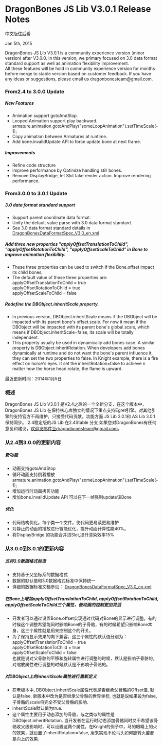 ﻿DragonBones JS Lib V3.0.1 Release Notes
======================
中文版往后看

Jan 5th, 2015

DragonBones JS Lib V3.0.1 is a community experience version (minor version) after V3.0.0. In this version, we primary focused on 3.0 data format standard support as well as animation flexibility improvement.  
All these features will be hold in community experience version for months before merge to stable version based on customer feedback. If you have any ideas or suggestions, please email us dragonbonesteam@gmail.com.  

### From2.4 to 3.0.0 Update
##### New Features
* Animation support gotoAndStop.
* Looped Animation support play backward.
armature.animation.gotoAndPlay("someLoopAnimation").setTimeScale(-1);  
* Copy animation between Armatures at runtime.
* Add bone.invalidUpdate API to force update bone at next frame.

##### Improvements
* Refine code structure 
* Improve performance by Optimize handling still bones.
* Remove DisplayBridge, let Slot take render action. Improve rendering performance.

### From3.0.0 to 3.0.1 Update  
##### 3.0 data format standard support 
* Support parent coordinate data format.  
* Unify the default value parse with 3.0 data format standard.  
* See 3.0 data format standard details in  [DragonBonesDataFormatSpec_V3.0_en.xml](https://github.com/DragonBones/DesignPanel/blob/dev/docs/DragonBonesDataFormatSpec_V3.0_en.xml)

##### Add three new properties "applyOffsetTranslationToChild", "applyOffsetRotationToChild", "applyOffsetScaleToChild" in Bone to improve animation flexibility.  
* These three properties can be used to switch if the Bone.offset impact its child bones.
* The default value of these three properties are:
applyOffsetTranslationToChild = true  
applyOffsetRotationToChild = true  
applyOffsetScaleToChild = false  

##### Redefine the DBObject.inheritScale property.  
* In previous version, DBObject.inheritScale means if the DBObject will be impacted with its parent bone's offset.scale. For now it mean if the DBObject will be impacted with its parent bone's global.scale, which means if DBObject.inheritScale=false, its scale will be totally independent.  
* This property usually be used in dynamically add bones case. A similar property is DBObject.inheritRotation. When developers add bones dynamically at runtime and do not want the bone's parent influence it, they can set the two properties to false. In Knight example, there is a fire effect on horse's eyes. It set the inheritRotation=false to achieve n matter how the horse head rotate, the flame is upward.

最近更新时间：2014年1月5日  
### 概述
DragonBones JS Lib V3.0.1 是V2.4之后的一个全新分支，在这个版本中，DragonBones JS Lib 在保持核心库独立的情况下重点支持Egret引擎。对其他引擎的支持官方不再维护，只接受代码贡献。功能方面 JS Lib 3.0.1和 AS Lib 3.0.1 保持同步。
2.4稳定版的JS Lib 在2.4Stable 分支
如果您对DragonBones有任何意见和建议，欢迎发邮件至dragonbonesteam@gmail.com。  

### 从2.4到3.0.0的更新内容  
##### 新功能
* 动画支持gotoAndStop
* 循环动画支持倒着播放
armature.animation.gotoAndPlay("someLoopAnimation").setTimeScale(-1);  
* 增加运行时动画拷贝功能
* 增加bone.invalidUpdate API 可以在下一帧强制update该Bone

##### 优化
* 代码结构优化，每个类一个文件，使代码更易读更易维护
* 对静止的动画的播放进行智能优化，提升动画计算性能40%。
* 将DisplayBridge 的功能合并进Slot,提升渲染效率15%

### 从3.0.0到3.0.1的更新内容  
##### 支持3.0数据格式标准  
* 支持基于父坐标系的数据格式
* 数据的默认值和3.0数据格式标准中保持统一
* 详细的数据标准文档参见： [DragonBonesDataFormatSpec_V3.0_cn.xml](https://github.com/DragonBones/DesignPanel/blob/dev/docs/DragonBonesDataFormatSpec_V3.0_cn.xml)

##### 在Bone上增加applyOffsetTranslationToChild, applyOffsetRotationToChild, applyOffsetScaleToChild三个属性，使动画的控制更加灵活
* 开发者可以通过设置Bone.offset实现通过代码对Bone的显示进行调整。有的时候这个调整希望能同时影响Bone的子骨骼，有的时候希望只影响Bone本身，这三个属性就是用来控制这个的开关。
* 为了保持显示效果的向下兼容，这三个属性的默认值分别为：  
applyOffsetTranslationToChild = true  
applyOffsetRotationToChild = true  
applyOffsetScaleToChild = false  
也就是说对父骨骼的平移和旋转属性进行调整的时候，默认是影响子骨骼的，对缩放属性进行调整的时候默认是不影响子骨骼的。  

##### 对DBObject上的inheritScale属性进行重新定义
* 在老板本中, DBObject.inheritScale属性代表是否继承父骨骼的Offset值, 默认是false. 新版本中改为是否继承父骨骼的世界坐标, 也就是说如果设为false, 子骨骼的scale将完全不受父骨骼的影响.
* inheritScale默认值为true. 
* 这个属性主要用于动态添加的骨骼，与之类似的属性是DBObject.inheritRotation. 当开发者在运行时动态添加骨骼同时又不希望该骨骼收父级影响时，可以设置这两个属性。在Knight的例子中，马的眼睛上的火的效果，就设置了inheritRotation=false, 用来实现不论马头如何旋转火苗都是向上的效果.  


